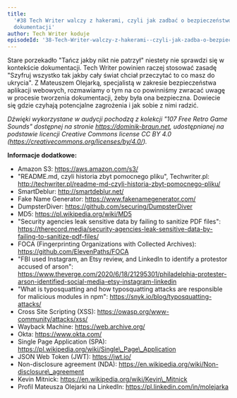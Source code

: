 ```yaml
---
title:
  '#38 Tech Writer walczy z hakerami, czyli jak zadbać o bezpieczeństwo
  dokumentacji'
author: Tech Writer koduje
episodeId: '38-Tech-Writer-walczy-z-hakerami--czyli-jak-zadba-o-bezpieczestwo-dokumentacji-e1cbmce'
---
```


Stare porzekadło "Tańcz jakby nikt nie patrzył" niestety nie sprawdzi się w
kontekście dokumentacji. Tech Writer powinien raczej stosować zasadę "Szyfruj
wszystko tak jakby cały świat chciał przeczytać to co masz do ukrycia". Z
Mateuszem Olejarką, specjalistą w zakresie bezpieczeństwa aplikacji webowych,
rozmawiamy o tym na co powinniśmy zwracać uwagę w procesie tworzenia
dokumentacji, żeby była ona bezpieczna. Dowiecie się gdzie czyhają potencjalne
zagrożenia i jak sobie z nimi radzić.

_Dźwięki wykorzystane w audycji pochodzą z kolekcji "107 Free Retro Game Sounds"
dostępnej na stronie https://dominik-braun.net, udostępnianej na podstawie
licencji Creative Commons license CC BY 4.0
(https://creativecommons.org/licenses/by/4.0/)._

**Informacje dodatkowe:**

- Amazon S3: https://aws.amazon.com/s3/
- "README.md, czyli historia zbyt pomocnego pliku", Techwriter.pl:
  http://techwriter.pl/readme-md-czyli-historia-zbyt-pomocnego-pliku/
- SmartDeblur: http://smartdeblur.net/
- Fake Name Generator: https://www.fakenamegenerator.com/
- DumpsterDiver: https://github.com/securing/DumpsterDiver
- MD5: https://pl.wikipedia.org/wiki/MD5
- "Security agencies leak sensitive data by failing to sanitize PDF files":
  https://therecord.media/security-agencies-leak-sensitive-data-by-failing-to-sanitize-pdf-files/
- FOCA (Fingerprinting Organizations with Collected Archives):
  https://github.com/ElevenPaths/FOCA
- "FBI used Instagram, an Etsy review, and LinkedIn to identify a protestor
  accused of arson":
  https://www.theverge.com/2020/6/18/21295301/philadelphia-protester-arson-identified-social-media-etsy-instagram-linkedin
- "What is typosquatting and how typosquatting attacks are responsible for
  malicious modules in npm": https://snyk.io/blog/typosquatting-attacks/
- Cross Site Scripting (XSS): https://owasp.org/www-community/attacks/xss/
- Wayback Machine: https://web.archive.org/
- Okta: https://www.okta.com/
- Single Page Application (SPA):
  https://pl.wikipedia.org/wiki/Single\_Page\_Application
- JSON Web Token (JWT): https://jwt.io/
- Non-disclosure agreement (NDA):
  https://en.wikipedia.org/wiki/Non-disclosure\_agreement
- Kevin Mitnick: https://en.wikipedia.org/wiki/Kevin\_Mitnick
- Profil Mateusza Olejarki na LinkedIn: https://pl.linkedin.com/in/molejarka
